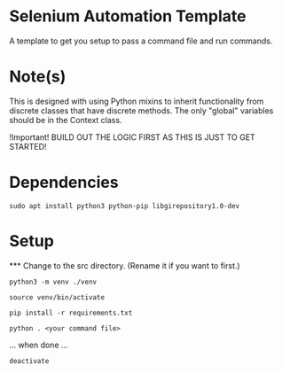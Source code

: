 # Selenium Automation Template
A template to get you setup to pass a command file and run commands.

# Note(s)
This is designed with using Python mixins to inherit functionality from discrete classes that have discrete methods. The only "global" variables should be in the Context class.

!Important! BUILD OUT THE LOGIC FIRST AS THIS IS JUST TO GET STARTED!


# Dependencies
``` sudo apt install python3 python-pip libgirepository1.0-dev ```


# Setup

*** Change to the src directory. (Rename it if you want to first.)

``` python3 -m venv ./venv ```

``` source venv/bin/activate ```

``` pip install -r requirements.txt ```

``` python . <your command file> ```

... when done ...

``` deactivate ```
